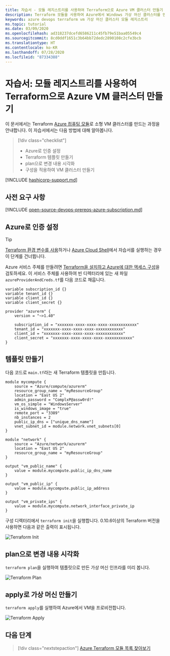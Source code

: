 ```yaml
---
title: 자습서 - 모듈 레지스트리를 사용하여 Terraform으로 Azure VM 클러스터 만들기
description: Terraform 모듈을 사용하여 Azure에서 Windows 가상 머신 클러스터를 만드는 방법을 알아봅니다.
keywords: azure devops terraform vm 가상 머신 클러스터 모듈 레지스트리
ms.topic: tutorial
ms.date: 03/09/2020
ms.openlocfilehash: ad318237dcefd6586211c45fb79e51baa05549c4
ms.sourcegitcommit: 8cd0ddf1651c3b64bb72dedc2890108c2cfe3bcb
ms.translationtype: HT
ms.contentlocale: ko-KR
ms.lasthandoff: 07/28/2020
ms.locfileid: "87334388"
---
```

# <a name="tutorial-create-an-azure-vm-cluster-with-terraform-using-the-module-registry"></a>자습서: 모듈 레지스트리를 사용하여 Terraform으로 Azure VM 클러스터 만들기

이 문서에서는 Terraform [Azure 컴퓨팅 모듈](https://registry.terraform.io/modules/Azure/compute/azurerm/1.0.2)로 소형 VM 클러스터를 만드는 과정을 안내합니다. 이 자습서에서는 다음 방법에 대해 알아봅니다. 

> [!div class="checklist"]
> * Azure로 인증 설정
> * Terraform 템플릿 만들기
> * plan으로 변경 내용 시각화
> * 구성을 적용하여 VM 클러스터 만들기

[!INCLUDE [hashicorp-support.md](includes/hashicorp-support.md)]

## <a name="prerequisites"></a>사전 요구 사항

[!INCLUDE [open-source-devops-prereqs-azure-subscription.md](../includes/open-source-devops-prereqs-azure-subscription.md)]

## <a name="set-up-authentication-with-azure"></a>Azure로 인증 설정

> [!TIP]
> [Terraform 환경 변수를 사용](get-started-cloud-shell.md)하거나 [Azure Cloud Shell](/azure/cloud-shell/overview)에서 자습서를 실행하는 경우 이 단계를 건너뜁니다.

 Azure 서비스 주체를 만들려면 [Terraform을 설치하고 Azure에 대한 액세스 구성](get-started-cloud-shell.md)을 검토하세요. 이 서비스 주체를 사용하여 빈 디렉터리에 있는 새 파일 `azureProviderAndCreds.tf`를 다음 코드로 채웁니다.

```hcl
variable subscription_id {}
variable tenant_id {}
variable client_id {}
variable client_secret {}

provider "azurerm" {
    version = "~>1.40"

    subscription_id = "xxxxxxx-xxxx-xxxx-xxxx-xxxxxxxxxxxx"
    tenant_id = "xxxxxxx-xxxx-xxxx-xxxx-xxxxxxxxxxxx"
    client_id = "xxxxxxx-xxxx-xxxx-xxxx-xxxxxxxxxxxx"
    client_secret = "xxxxxxx-xxxx-xxxx-xxxx-xxxxxxxxxxxx"
}
```

## <a name="create-the-template"></a>템플릿 만들기

다음 코드로 `main.tf`라는 새 Terraform 템플릿을 만듭니다.

```hcl
module mycompute {
    source = "Azure/compute/azurerm"
    resource_group_name = "myResourceGroup"
    location = "East US 2"
    admin_password = "ComplxP@assw0rd!"
    vm_os_simple = "WindowsServer"
    is_windows_image = "true"
    remote_port = "3389"
    nb_instances = 2
    public_ip_dns = ["unique_dns_name"]
    vnet_subnet_id = module.network.vnet_subnets[0]
}

module "network" {
    source = "Azure/network/azurerm"
    location = "East US 2"
    resource_group_name = "myResourceGroup"
}

output "vm_public_name" {
    value = module.mycompute.public_ip_dns_name
}

output "vm_public_ip" {
    value = module.mycompute.public_ip_address
}

output "vm_private_ips" {
    value = module.mycompute.network_interface_private_ip
}
```

구성 디렉터리에서 `terraform init`을 실행합니다. 0\.10.6이상의 Terraform 버전을 사용하면 다음과 같은 출력이 표시됩니다.

![Terraform Init](media/create-vm-cluster-module/terraform-init-with-modules.png)

## <a name="visualize-the-changes-with-plan"></a>plan으로 변경 내용 시각화

`terraform plan`을 실행하여 템플릿으로 만든 가상 머신 인프라를 미리 봅니다.

![Terraform Plan](media/create-vm-cluster-with-infrastructure/terraform-plan.png)


## <a name="create-the-virtual-machines-with-apply"></a>apply로 가상 머신 만들기

`terraform apply`를 실행하여 Azure에서 VM을 프로비전합니다.

![Terraform Apply](media/create-vm-cluster-with-infrastructure/terraform-apply.png)

## <a name="next-steps"></a>다음 단계

> [!div class="nextstepaction"] 
> [Azure Terraform 모듈 목록 찾아보기](https://registry.terraform.io/modules/Azure)